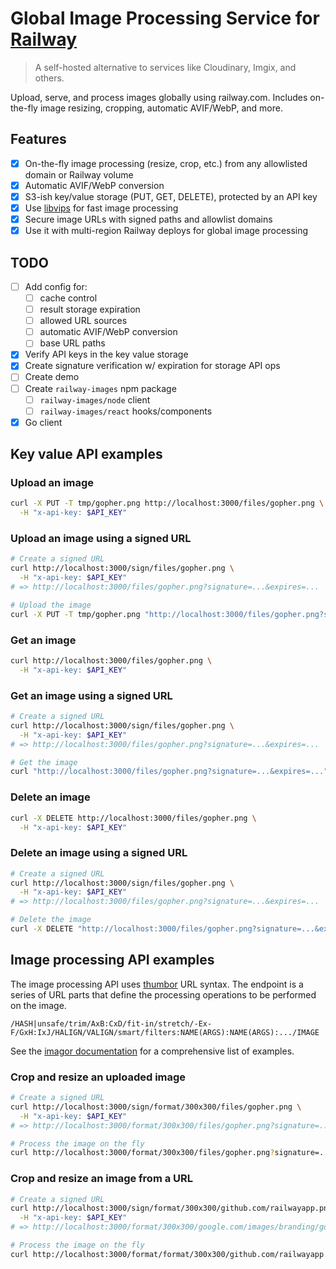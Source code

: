 # Global Image Processing Service for [Railway](https://railway.com)

> A self-hosted alternative to services like Cloudinary, Imgix, and others.

Upload, serve, and process images globally using railway.com. Includes on-the-fly image resizing, cropping, automatic AVIF/WebP, and more.

## Features

- [x] On-the-fly image processing (resize, crop, etc.) from any allowlisted domain or Railway volume
- [x] Automatic AVIF/WebP conversion
- [x] S3-ish key/value storage (PUT, GET, DELETE), protected by an API key
- [x] Use [libvips](https://libvips.github.io/libvips/) for fast image processing
- [x] Secure image URLs with signed paths and allowlist domains
- [x] Use it with multi-region Railway deploys for global image processing

## TODO

- [ ] Add config for:
  - [ ] cache control
  - [ ] result storage expiration
  - [ ] allowed URL sources
  - [ ] automatic AVIF/WebP conversion
  - [ ] base URL paths
- [x] Verify API keys in the key value storage
- [x] Create signature verification w/ expiration for storage API ops
- [ ] Create demo
- [ ] Create `railway-images` npm package
  - [ ] `railway-images/node` client
  - [ ] `railway-images/react` hooks/components
- [x] Go client

## Key value API examples

### Upload an image

```bash
curl -X PUT -T tmp/gopher.png http://localhost:3000/files/gopher.png \
  -H "x-api-key: $API_KEY"
```

### Upload an image using a signed URL

```bash
# Create a signed URL
curl http://localhost:3000/sign/files/gopher.png \
  -H "x-api-key: $API_KEY"
# => http://localhost:3000/files/gopher.png?signature=...&expires=...

# Upload the image
curl -X PUT -T tmp/gopher.png "http://localhost:3000/files/gopher.png?signature=...&expires=..."
```

### Get an image

```bash
curl http://localhost:3000/files/gopher.png \
  -H "x-api-key: $API_KEY"
```

### Get an image using a signed URL

```bash
# Create a signed URL
curl http://localhost:3000/sign/files/gopher.png \
  -H "x-api-key: $API_KEY"
# => http://localhost:3000/files/gopher.png?signature=...&expires=...

# Get the image
curl "http://localhost:3000/files/gopher.png?signature=...&expires=..."
```

### Delete an image

```bash
curl -X DELETE http://localhost:3000/files/gopher.png \
  -H "x-api-key: $API_KEY"
```

### Delete an image using a signed URL

```bash
# Create a signed URL
curl http://localhost:3000/sign/files/gopher.png \
  -H "x-api-key: $API_KEY"
# => http://localhost:3000/files/gopher.png?signature=...&expires=...

# Delete the image
curl -X DELETE "http://localhost:3000/files/gopher.png?signature=...&expires=..."
```

## Image processing API examples

The image processing API uses [thumbor](https://thumbor.readthedocs.io/en/latest/usage.html#image-endpoint) URL syntax.
The endpoint is a series of URL parts that define the processing operations to be performed on the image.

```
/HASH|unsafe/trim/AxB:CxD/fit-in/stretch/-Ex-F/GxH:IxJ/HALIGN/VALIGN/smart/filters:NAME(ARGS):NAME(ARGS):.../IMAGE
```

See the [imagor documentation](https://github.com/cshum/imagor/blob/e8b9c7c731a1ce65368f20745f5064d3f1083ac1/README.md#image-endpoint) for
a comprehensive list of examples.

### Crop and resize an uploaded image

```bash
# Create a signed URL
curl http://localhost:3000/sign/format/300x300/files/gopher.png \
  -H "x-api-key: $API_KEY"
# => http://localhost:3000/format/300x300/files/gopher.png?signature=...

# Process the image on the fly
curl http://localhost:3000/format/300x300/files/gopher.png?signature=...
```

### Crop and resize an image from a URL

```bash
# Create a signed URL
curl http://localhost:3000/sign/format/300x300/github.com/railwayapp.png \
  -H "x-api-key: $API_KEY"
# => http://localhost:3000/format/300x300/google.com/images/branding/googlelogo/2x/googlelogo_color_92x30dp.png?signature=...

# Process the image on the fly
curl http://localhost:3000/format/format/300x300/github.com/railwayapp.png?signature=...
```
